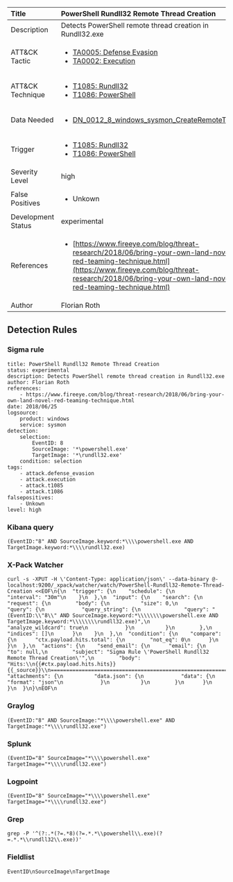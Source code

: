 | Title                | PowerShell Rundll32 Remote Thread Creation                                                                                                                                                 |
|:---------------------|:------------------------------------------------------------------------------------------------------------------------------------------------------------|
| Description          | Detects PowerShell remote thread creation in Rundll32.exe                                                                                                                                           |
| ATT&amp;CK Tactic    | <ul><li>[TA0005: Defense Evasion](https://attack.mitre.org/tactics/TA0005)</li><li>[TA0002: Execution](https://attack.mitre.org/tactics/TA0002)</li></ul>  |
| ATT&amp;CK Technique | <ul><li>[T1085: Rundll32](https://attack.mitre.org/techniques/T1085)</li><li>[T1086: PowerShell](https://attack.mitre.org/techniques/T1086)</li></ul>                             |
| Data Needed          | <ul><li>[DN_0012_8_windows_sysmon_CreateRemoteThread](../Data_Needed/DN_0012_8_windows_sysmon_CreateRemoteThread.md)</li></ul>                                                         |
| Trigger              | <ul><li>[T1085: Rundll32](../Triggers/T1085.md)</li><li>[T1086: PowerShell](../Triggers/T1086.md)</li></ul>  |
| Severity Level       | high                                                                                                                                                 |
| False Positives      | <ul><li>Unkown</li></ul>                                                                  |
| Development Status   | experimental                                                                                                                                                |
| References           | <ul><li>[https://www.fireeye.com/blog/threat-research/2018/06/bring-your-own-land-novel-red-teaming-technique.html](https://www.fireeye.com/blog/threat-research/2018/06/bring-your-own-land-novel-red-teaming-technique.html)</li></ul>                                                          |
| Author               | Florian Roth                                                                                                                                                |


## Detection Rules

### Sigma rule

```
title: PowerShell Rundll32 Remote Thread Creation
status: experimental
description: Detects PowerShell remote thread creation in Rundll32.exe 
author: Florian Roth
references:
    - https://www.fireeye.com/blog/threat-research/2018/06/bring-your-own-land-novel-red-teaming-technique.html
date: 2018/06/25
logsource:
    product: windows
    service: sysmon
detection:
    selection:
        EventID: 8
        SourceImage: '*\powershell.exe'
        TargetImage: '*\rundll32.exe'
    condition: selection
tags:
    - attack.defense_evasion
    - attack.execution
    - attack.t1085
    - attack.t1086
falsepositives:
    - Unkown
level: high

```





### Kibana query

```
(EventID:"8" AND SourceImage.keyword:*\\\\powershell.exe AND TargetImage.keyword:*\\\\rundll32.exe)
```





### X-Pack Watcher

```
curl -s -XPUT -H \'Content-Type: application/json\' --data-binary @- localhost:9200/_xpack/watcher/watch/PowerShell-Rundll32-Remote-Thread-Creation <<EOF\n{\n  "trigger": {\n    "schedule": {\n      "interval": "30m"\n    }\n  },\n  "input": {\n    "search": {\n      "request": {\n        "body": {\n          "size": 0,\n          "query": {\n            "query_string": {\n              "query": "(EventID:\\"8\\" AND SourceImage.keyword:*\\\\\\\\powershell.exe AND TargetImage.keyword:*\\\\\\\\rundll32.exe)",\n              "analyze_wildcard": true\n            }\n          }\n        },\n        "indices": []\n      }\n    }\n  },\n  "condition": {\n    "compare": {\n      "ctx.payload.hits.total": {\n        "not_eq": 0\n      }\n    }\n  },\n  "actions": {\n    "send_email": {\n      "email": {\n        "to": null,\n        "subject": "Sigma Rule \'PowerShell Rundll32 Remote Thread Creation\'",\n        "body": "Hits:\\n{{#ctx.payload.hits.hits}}{{_source}}\\n================================================================================\\n{{/ctx.payload.hits.hits}}",\n        "attachments": {\n          "data.json": {\n            "data": {\n              "format": "json"\n            }\n          }\n        }\n      }\n    }\n  }\n}\nEOF\n
```





### Graylog

```
(EventID:"8" AND SourceImage:"*\\\\powershell.exe" AND TargetImage:"*\\\\rundll32.exe")
```





### Splunk

```
(EventID="8" SourceImage="*\\\\powershell.exe" TargetImage="*\\\\rundll32.exe")
```





### Logpoint

```
(EventID="8" SourceImage="*\\\\powershell.exe" TargetImage="*\\\\rundll32.exe")
```





### Grep

```
grep -P '^(?:.*(?=.*8)(?=.*.*\\powershell\\.exe)(?=.*.*\\rundll32\\.exe))'
```





### Fieldlist

```
EventID\nSourceImage\nTargetImage
```

